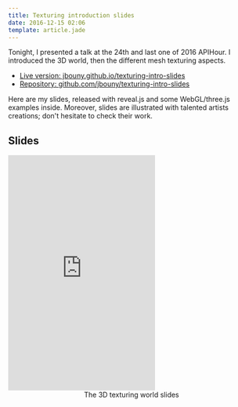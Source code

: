 ```yaml
---
title: Texturing introduction slides
date: 2016-12-15 02:06
template: article.jade
---
```


Tonight, I presented a talk at the 24th and last one of 2016 APIHour. I introduced the 3D world, then the different mesh texturing aspects.

- [Live version: jbouny.github.io/texturing-intro-slides](https://jbouny.github.io/texturing-intro-slides)
- [Repository: github.com/jbouny/texturing-intro-slides](https://github.com/jbouny/texturing-intro-slides)

Here are my slides, released with reveal.js and some WebGL/three.js examples inside. Moreover, slides are illustrated with talented artists creations; don't hesitate to check their work.

## Slides

<p>
  <div class="row">
	<iframe class="col-xs-12" style="border:none; height: 50vw" src="https://jbouny.github.io/texturing-intro-slides/"></iframe>
  </div>
  <div style="text-align:center;">
    The 3D texturing world slides
  </div>
</p>
